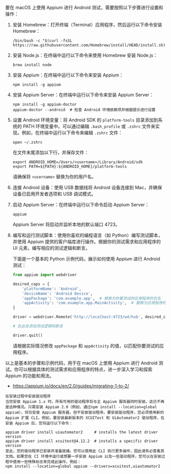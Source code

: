 要在 macOS 上使用 Appium 进行 Android 测试，需要按照以下步骤进行设置和操作：

1. 安装 Homebrew：打开终端（Terminal）应用程序，然后运行以下命令安装 Homebrew：
   ```
   /bin/bash -c "$(curl -fsSL https://raw.githubusercontent.com/Homebrew/install/HEAD/install.sh)"
   ```

2. 安装 Node.js：在终端中运行以下命令来使用 Homebrew 安装 Node.js：
   ```
   brew install node
   ```

3. 安装 Appium：在终端中运行以下命令来安装 Appium：
   ```
   npm install -g appium
   ```

4. 安装 Appium Server：在终端中运行以下命令来安装 Appium Server：
   ```
   npm install -g appium-doctor
   appium-doctor --android  # 检查 Android 环境依赖项并根据提示进行设置
   ```

5. 设置 Android 环境变量：将 Android SDK 的 `platform-tools` 目录添加到系统的 PATH 环境变量中。可以通过编辑 `.bash_profile` 或 `.zshrc` 文件来实现。例如，在终端中运行以下命令来编辑 `.zshrc` 文件：
   ```
   open ~/.zshrc
   ```

   在文件末尾添加以下行，并保存文件：
   ```
   export ANDROID_HOME=/Users/<username>/Library/Android/sdk
   export PATH=${PATH}:${ANDROID_HOME}/platform-tools
   ```

   请确保将 `<username>` 替换为你的用户名。

6. 连接 Android 设备：使用 USB 数据线将 Android 设备连接到 Mac，并确保设备已启用开发者选项和 USB 调试模式。

7. 启动 Appium Server：在终端中运行以下命令启动 Appium Server：
   ```
   appium
   ```

   Appium Server 将启动并监听本地的默认端口 4723。

8. 编写和运行测试脚本：使用你喜欢的编程语言（如 Python）编写测试脚本，并使用 Appium 提供的客户端库进行操作。根据你的测试需求和应用程序的 UI 元素，编写相应的测试逻辑和断言。

   下面是一个基本的 Python 示例代码，展示如何使用 Appium 进行 Android 测试：

   ```python
   from appium import webdriver

   desired_caps = {
       'platformName': 'Android',
       'deviceName': 'Android Device',
       'appPackage': 'com.example.app',  # 替换为你要测试的应用程序的包名
       'appActivity': 'com.example.app.MainActivity',  # 替换为应用程序的主活动
   }

   driver = webdriver.Remote('http://localhost:4723/wd/hub', desired_caps)

   # 在此处添加测试逻辑和断言

   driver.quit()
   ```

   请根据实际情况修改 `appPackage` 和 `appActivity` 的值，以匹配你要测试的应用程序。

以上是基本的步骤和示例代码，用于在 macOS 上使用 Appium 进行 Android 测试。你可以根据具体的测试需求和应用程序的特点，进一步深入学习和探索 Appium 的功能和用法。

- https://appium.io/docs/en/2.0/guides/migrating-1-to-2/
```text
在安装过程中安装驱动程序
当您安装 Appium 1.x 时，所有可用的驱动程序将与主 Appium 服务器同时安装。这已不再是这种情况。只需安装 Appium 2.0（例如，通过npm install --location=global appium），将仅安装 Appium 服务器，但不安装驱动程序。要安装驱动程序，您必须使用新的Appium 扩展 CLI。例如，要安装最新版本的 XCUITest 和 UiAutomator2 驱动程序，在安装 Appium 后，您将运行以下命令：

appium driver install uiautomator2     # installs the latest driver version
appium driver install xcuitest@4.12.2  # installs a specific driver version
至此，您的驱动程序已安装并准备就绪。您可以使用此 CLI 执行更多操作，因此请务必查看其文档。如果您在 CI 环境中运行或想要一步安装 Appium 以及一些驱动程序，您可以在安装过程中使用一些特殊标志来完成此操作，例如：
npm install --location=global appium --drivers=xcuitest,uiautomator2


```